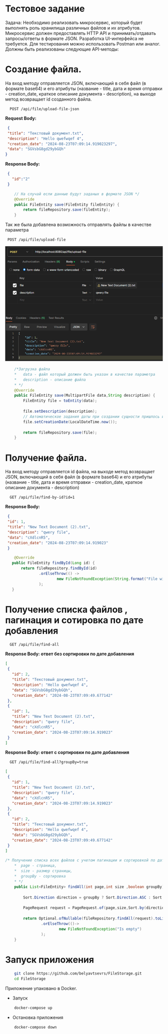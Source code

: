 # Тестовое задание
Задача:
Необходимо реализовать микросервис, который будет выполнять роль хранилища различных файлов и их атрибутов.
Микросервис должен предоставлять HTTP API и принимать/отдавать запросы/ответы в формате JSON.
Разработка UI-интерфейса не требуется. Для тестирования можно использовать Postman или аналог.
Должны быть реализованы следующие API-методы:
# Создание файла.
На вход методу отправляется JSON, включающий в себя файл (в формате base64) и его атрибуты (название - title, дата и время отправки - creation_date, краткое описание документа - description), на выходе метод возвращает id созданного файла.
````http
  POST /api/file/upload-file-json
````
**Request Body:**
 ````JSON
  {
  "title": "Текстовый документ.txt",
  "description": "Hello qwefwqef 4",
  "creation_date": "2024-08-23T07:09:14.919023297",
  "data": "SGVsbG8gd29ybGQh"
}
 ````
**Response Body:**
 ````JSON
  {
    "id":"2"
  }
 ````
```` java
    // На случай если данные будут заданых в формате JSON */
    @Override
    public FileEntity save(FileEntity fileEntity) {
        return fileRepository.save(fileEntity);
    }
````
Так же была добавлена возможность отправлять файлы в качестве параметра
 ````http
  POST /api/file/upload-file
````
![img.png](img.png)
```` java
    /*Загрузка файла
    *   data - файл который должен быть указан в качестве параметра
    *   description - описание файла
    * */
    @Override
    public FileEntity save(MultipartFile data,String description) {
        FileEntity file = toEntity(data);
        
        file.setDescription(description);
        // Автоматическое задания даты при создании сущности пришлось исключить из за условий добавления файла путем JSON запроса
        file.setCreationDate(LocalDateTime.now());

        return fileRepository.save(file);
    }
````
# Получение файла.
На вход методу отправляется id файла, на выходе метод возвращает JSON, включающий в себя файл (в формате base64) и его атрибуты (название - title, дата и время отправки - creation_date, краткое описание документа - description)
````http
  GET /api/file/find-by-id?id=1
````
**Response Body:**
 ````JSON
  {
  "id": 1,
  "title": "New Text Document (2).txt",
  "description": "qwery file",
  "data": "cXdlcnR5",
  "creation_date": "2024-08-23T07:09:14.919023"
  }
 ````
 ```` java
     @Override
    public FileEntity findById(Long id) {
        return fileRepository.findById(id)
                .orElseThrow(() ->
                        new FileNotFoundException(String.format("File with id %s not found", id))
                );
    }
````
# Получение списка файлов , пагинация и сотировка по дате добавления
````http
  GET /api/file/find-all
````
**Response Body: ответ без сортировки по дате добавления** 
 ````JSON
[
  {
    "id": 2,
    "title": "Текстовый документ.txt",
    "description": "Hello qwefwqef 4",
    "data": "SGVsbG8gd29ybGQh",
    "creation_date": "2024-08-23T07:09:49.677142"
  },
  {
    "id": 1,
    "title": "New Text Document (2).txt",
    "description": "qwery file",
    "data": "cXdlcnR5",
    "creation_date": "2024-08-23T07:09:14.919023"
  }
]
 ````
**Response Body: ответ с сортировки по дате добавления**
````http
  GET /api/file/find-all?groupBy=true
````
 ````JSON
[
  {
    "id": 1,
    "title": "New Text Document (2).txt",
    "description": "qwery file",
    "data": "cXdlcnR5",
    "creation_date": "2024-08-23T07:09:14.919023"
  },
  {
    "id": 2,
    "title": "Текстовый документ.txt",
    "description": "Hello qwefwqef 4",
    "data": "SGVsbG8gd29ybGQh",
    "creation_date": "2024-08-23T07:09:49.677142"
  }
]
 ````
```` java
/* Получение списка всех файлов с учетом пагинации и сортировкой по дате
    *  page - страница,
    *  size - размер страницы,
    *  groupBy - сортировка
    * */
    public List<FileEntity> findAll(int page,int size ,boolean groupBy) {

        Sort.Direction direction = groupBy ? Sort.Direction.ASC : Sort.Direction.DESC;

        PageRequest request = PageRequest.of(page,size,Sort.by(direction,"creationDate"));

        return Optional.ofNullable(fileRepository.findAll(request).toList())
                .orElseThrow(()->
                        new FileNotFoundException("Is empty")
                );
    }
````
# Запуск приложения
````bash
    git clone https://github.com/belyavtsevrs/FileStorage.git
    cd FileStorage
````
Приложение упаковано в Docker.
* Запуск
````bash
    docker-compose up
````
* Остановка приложения
````bash
    docker-compose down
````

